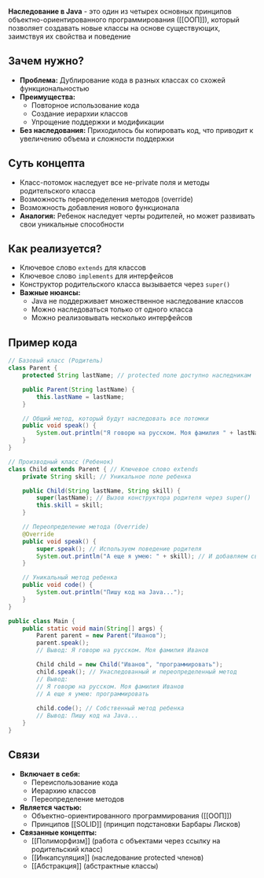 ---
---
**Наследование в Java** - это один из четырех основных принципов объектно-ориентированного программирования ([[ООП]]), который позволяет создавать новые классы на основе существующих, заимствуя их свойства и поведение

## Зачем нужно?

- **Проблема:** Дублирование кода в разных классах со схожей функциональностью
- **Преимущества:**
    - Повторное использование кода
    - Создание иерархии классов
    - Упрощение поддержки и модификации
- **Без наследования:** Приходилось бы копировать код, что приводит к увеличению объема и сложности поддержки

## Суть концепта

- Класс-потомок наследует все не-private поля и методы родительского класса
- Возможность переопределения методов (override)
- Возможность добавления нового функционала
- **Аналогия:** Ребенок наследует черты родителей, но может развивать свои уникальные способности

## Как реализуется?

- Ключевое слово `extends` для классов
- Ключевое слово `implements` для интерфейсов
- Конструктор родительского класса вызывается через `super()`
- **Важные нюансы:**
    - Java не поддерживает множественное наследование классов
    - Можно наследоваться только от одного класса
    - Можно реализовывать несколько интерфейсов

## Пример кода

``` Java
// Базовый класс (Родитель)
class Parent {
    protected String lastName; // protected поле доступно наследникам

    public Parent(String lastName) {
        this.lastName = lastName;
    }

    // Общий метод, который будут наследовать все потомки
    public void speak() {
        System.out.println("Я говорю на русском. Моя фамилия " + lastName);
    }
}

// Производный класс (Ребенок)
class Child extends Parent { // Ключевое слово extends
    private String skill; // Уникальное поле ребенка

    public Child(String lastName, String skill) {
        super(lastName); // Вызов конструктора родителя через super()
        this.skill = skill;
    }

    // Переопределение метода (Override)
    @Override
    public void speak() {
        super.speak(); // Используем поведение родителя
        System.out.println("А еще я умею: " + skill); // И добавляем свое
    }

    // Уникальный метод ребенка
    public void code() {
        System.out.println("Пишу код на Java...");
    }
}

public class Main {
    public static void main(String[] args) {
        Parent parent = new Parent("Иванов");
        parent.speak();
        // Вывод: Я говорю на русском. Моя фамилия Иванов

        Child child = new Child("Иванов", "программировать");
        child.speak(); // Унаследованный и переопределенный метод
        // Вывод:
        // Я говорю на русском. Моя фамилия Иванов
        // А еще я умею: программировать
        
        child.code(); // Собственный метод ребенка
        // Вывод: Пишу код на Java...
    }
}
```

## Связи

- **Включает в себя:**
    - Переиспользование кода
    - Иерархию классов
    - Переопределение методов
- **Является частью:**
    - Объектно-ориентированного программирования ([[ООП]])
    - Принципов [[SOLID]] (принцип подстановки Барбары Лисков)
- **Связанные концепты:**
    - [[Полиморфизм]] (работа с объектами через ссылку на родительский класс)
    - [[Инкапсуляция]] (наследование protected членов)
    - [[Абстракция]] (абстрактные классы)